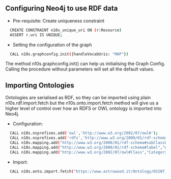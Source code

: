 ## Configuring Neo4j to use RDF data

- Pre-requisite: Create uniqueness constraint

```bash
  CREATE CONSTRAINT n10s_unique_uri ON (r:Resource)
  ASSERT r.uri IS UNIQUE;
```

- Setting the configuration of the graph

```bash
  CALL n10s.graphconfig.init({handleVocabUris: "MAP"})
```

The method n10s.graphconfig.init() can help us initialising the Graph Config. Calling the procedure without parameters will set all the default values.

## Importing Ontologies

Ontologies are serialised as RDF, so they can be imported using plain n10s.rdf.import.fetch but the n10s.onto.import.fetch method will give us a higher level of control over how an RDFS or OWL ontology is imported into Neo4j.

- Configuration:

```bash
  CALL n10s.nsprefixes.add('owl','http://www.w3.org/2002/07/owl#');
  CALL n10s.nsprefixes.add('rdfs','http://www.w3.org/2000/01/rdf-schema#');
  CALL n10s.mapping.add("http://www.w3.org/2000/01/rdf-schema#subClassOf","SUB_CAT_OF");
  CALL n10s.mapping.add("http://www.w3.org/2000/01/rdf-schema#label","name");
  CALL n10s.mapping.add("http://www.w3.org/2002/07/owl#Class","Category");
```

- Import:

```bash
  CALL n10s.onto.import.fetch("https://www.astrowood.it/Ontology/OSINT_v3","Turtle")
```
